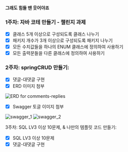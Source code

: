 #### 그래도 힘들 땐 웃어야죠

### 1주차: 자바 코테 만들기 - 챌린지 과제

- [x] 클래스 5개 이상으로 구성되도록 클래스 나누기
- [x] 패키지 개수가 3개 이상으로 구성되도록 패키지 나누기
- [x] 모든 수치값들을 하나의 ENUM 클래스에 정의하여 사용하기
- [x] 모든 출력문들을 다른 클래스에 정의하여 사용하기

### 2주차: springCRUD 만들기: 

- [x] 댓글-대댓글 구현
- [x] ERD 이미지 첨부

![ERD for comments-replies](https://github.com/user-attachments/assets/72570d23-79b4-426e-9449-c80b20e12941)

- [x] Swagger 토글 이미지 첨부

![swagger_1](https://github.com/user-attachments/assets/48b9ecc9-cc96-4761-b854-02002893c351)
![swagger_2](https://github.com/user-attachments/assets/93b565c8-f469-4363-9265-e26f1e18ca05)

3주차: SQL LV3 이상 10문제, & 나만의 템플릿 코드 만들기:

- [x] SQL LV3 이상 10문제
- [x] 댓글-대댓글 구현
